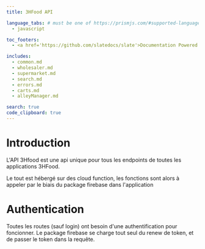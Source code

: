 ```yaml
---
title: 3HFood API

language_tabs: # must be one of https://prismjs.com/#supported-languages
  - javascript

toc_footers:
  - <a href='https://github.com/slatedocs/slate'>Documentation Powered by Slate</a>

includes:
  - common.md
  - wholesaler.md
  - supermarket.md
  - search.md
  - errors.md
  - carts.md
  - alleyManager.md

search: true
code_clipboard: true
---
```


# Introduction

L'API 3Hfood est une api unique pour tous les endpoints de toutes les applications 3HFood.

Le tout est hébergé sur des cloud function, les fonctions sont alors à appeler par le biais du package firebase dans l'application

# Authentication

Toutes les routes (sauf login) ont besoin d'une authentification pour foncionner. Le package firebase se charge tout seul du renew de token, et de passer le token dans la requête.




